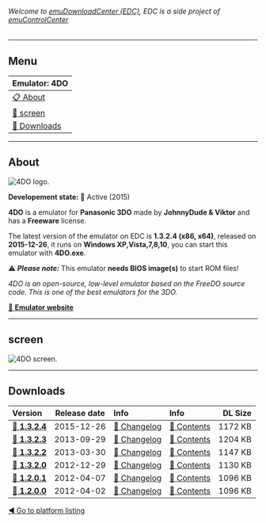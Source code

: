 ###### Welcome to [emuDownloadCenter (EDC)](https://github.com/PhoenixInteractiveNL/emuDownloadCenter/wiki/), EDC is a side project of [emuControlCenter](https://github.com/PhoenixInteractiveNL/emuControlCenter/wiki/)
***
## Menu
| **Emulator: 4DO** |
|:---------|
| [:clipboard: About](#about) |
| [:sunrise: screen](#screen) |
| [:floppy_disk: Downloads](#downloads) |
***
## About
![](https://github.com/PhoenixInteractiveNL/emuDownloadCenter/wiki/images_emulator/4do_logo_200.jpg "4DO logo.")

**Developement state:** :large_blue_circle: Active (2015)

**4DO** is a emulator for **Panasonic 3DO** made by **JohnnyDude & Viktor** and has a **Freeware** license.

The latest version of the emulator on EDC is **1.3.2.4 (x86, x64)**, released on **2015-12-26**, it runs on **Windows XP,Vista,7,8,10**, you can start this emulator with **4DO.exe**.

:warning: _**Please note:**_ This emulator **needs BIOS image(s)** to start ROM files!

_4DO is an open-source, low-level emulator based on the FreeDO source code. This is one of the best emulators for the 3DO._

[:link: **Emulator website**](http://fourdo.com/)
***
## screen
![](https://raw.githubusercontent.com/PhoenixInteractiveNL/emuDownloadCenter/master/hooks/4do/emulator_screen_01.jpg "4DO screen.")
***
## Downloads
| Version  | Release date  | Info       | Info       | DL Size    |
|:---------|:-------------:|:-----------|:-----------|-----------:|
| [:floppy_disk: **1.3.2.4**](https://github.com/PhoenixInteractiveNL/edc-repo0001/raw/master/4do/1.3.2.4.7z) | 2015-12-26 | [:page_facing_up: Changelog](https://github.com/PhoenixInteractiveNL/edc-repo0001/blob/master/4do/1.3.2.4_changelog.txt) | [:mag_right: Contents](https://github.com/PhoenixInteractiveNL/edc-repo0001/blob/master/4do/1.3.2.4_contents.txt) | 1172 KB |
| [:floppy_disk: **1.3.2.3**](https://github.com/PhoenixInteractiveNL/edc-repo0001/raw/master/4do/1.3.2.3.7z) | 2013-09-29 | [:page_facing_up: Changelog](https://github.com/PhoenixInteractiveNL/edc-repo0001/blob/master/4do/1.3.2.3_changelog.txt) | [:mag_right: Contents](https://github.com/PhoenixInteractiveNL/edc-repo0001/blob/master/4do/1.3.2.3_contents.txt) | 1204 KB |
| [:floppy_disk: **1.3.2.2**](https://github.com/PhoenixInteractiveNL/edc-repo0001/raw/master/4do/1.3.2.2.7z) | 2013-03-30 | [:page_facing_up: Changelog](https://github.com/PhoenixInteractiveNL/edc-repo0001/blob/master/4do/1.3.2.2_changelog.txt) | [:mag_right: Contents](https://github.com/PhoenixInteractiveNL/edc-repo0001/blob/master/4do/1.3.2.2_contents.txt) | 1147 KB |
| [:floppy_disk: **1.3.2.0**](https://github.com/PhoenixInteractiveNL/edc-repo0001/raw/master/4do/1.3.2.0.7z) | 2012-12-29 | [:page_facing_up: Changelog](https://github.com/PhoenixInteractiveNL/edc-repo0001/blob/master/4do/1.3.2.0_changelog.txt) | [:mag_right: Contents](https://github.com/PhoenixInteractiveNL/edc-repo0001/blob/master/4do/1.3.2.0_contents.txt) | 1130 KB |
| [:floppy_disk: **1.2.0.1**](https://github.com/PhoenixInteractiveNL/edc-repo0001/raw/master/4do/1.2.0.1.7z) | 2012-04-07 | [:page_facing_up: Changelog](https://github.com/PhoenixInteractiveNL/edc-repo0001/blob/master/4do/1.2.0.1_changelog.txt) | [:mag_right: Contents](https://github.com/PhoenixInteractiveNL/edc-repo0001/blob/master/4do/1.2.0.1_contents.txt) | 1096 KB |
| [:floppy_disk: **1.2.0.0**](https://github.com/PhoenixInteractiveNL/edc-repo0001/raw/master/4do/1.2.0.0.7z) | 2012-04-02 | [:page_facing_up: Changelog](https://github.com/PhoenixInteractiveNL/edc-repo0001/blob/master/4do/1.2.0.0_changelog.txt) | [:mag_right: Contents](https://github.com/PhoenixInteractiveNL/edc-repo0001/blob/master/4do/1.2.0.0_contents.txt) | 1096 KB |

[:arrow_backward: Go to platform listing](https://github.com/PhoenixInteractiveNL/emuDownloadCenter/wiki/EDC-Platform-List)
